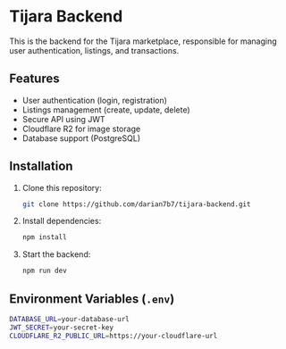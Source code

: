 # Tijara Backend

This is the backend for the Tijara marketplace, responsible for managing user authentication, listings, and transactions.

## Features

- User authentication (login, registration)
- Listings management (create, update, delete)
- Secure API using JWT
- Cloudflare R2 for image storage
- Database support (PostgreSQL)

## Installation

1. Clone this repository:
   ```sh
   git clone https://github.com/darian7b7/tijara-backend.git
   ```
2. Install dependencies:
   ```sh
   npm install
   ```
3. Start the backend:
   ```sh
   npm run dev
   ```

## Environment Variables (`.env`)

```sh
DATABASE_URL=your-database-url
JWT_SECRET=your-secret-key
CLOUDFLARE_R2_PUBLIC_URL=https://your-cloudflare-url
```
